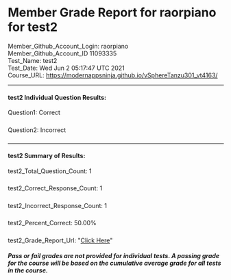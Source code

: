 # Member Grade Report for raorpiano for test2  
   
Member_Github_Account_Login: raorpiano  
Member_Github_Account_ID 11093335  
Test_Name: test2  
Test_Date: Wed Jun  2 05:17:47 UTC 2021  
Course_URL: https://modernappsninja.github.io/vSphereTanzu301_vt4163/  
   
---  
#### test2 Individual Question Results:  
Question1: Correct  
#####  
Question2: Incorrect  
#####  
---  
#### test2 Summary of Results:  
test2_Total_Question_Count: 1  
#####  
test2_Correct_Response_Count: 1  
#####  
test2_Incorrect_Response_Count: 1  
#####  
test2_Percent_Correct: 50.00%  
#####  
test2_Grade_Report_Url: "[Click Here](https://github.com/modernappsninjas/raorpiano/blob/main/static/userdata/courses/vSphereTanzu301_vt4163/grade_report.pr254.test2.md)"
##### Pass or fail grades are not provided for individual tests. A passing grade for the course will be based on the cumulative average grade for all tests in the course.  
